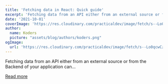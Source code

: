 ```yaml
---
title: 'Fetching data in React: Quick guide'
excerpt: 'Fetching data from an API either from an external source or from the Backend of your application can...'
date: '2021-10-01'
coverImage: 'https://res.cloudinary.com/practicaldev/image/fetch/s--Lo0qcwCz--/c_imagga_scale,f_auto,fl_progressive,h_420,q_auto,w_1000/https://dev-to-uploads.s3.amazonaws.com/uploads/articles/9vgl5qti1tq8morg6u39.jpg'
author:
  name: Koders
  picture: "assets/blog/authors/koders.png"
ogImage:
  url: 'https://res.cloudinary.com/practicaldev/image/fetch/s--Lo0qcwCz--/c_imagga_scale,f_auto,fl_progressive,h_420,q_auto,w_1000/https://dev-to-uploads.s3.amazonaws.com/uploads/articles/9vgl5qti1tq8morg6u39.jpg'
---
```


Fetching data from an API either from an external source or from the Backend of your application can...

[Read more](https://dev.to/jideabdqudus/fetching-data-in-react-quick-guide-4fba)
